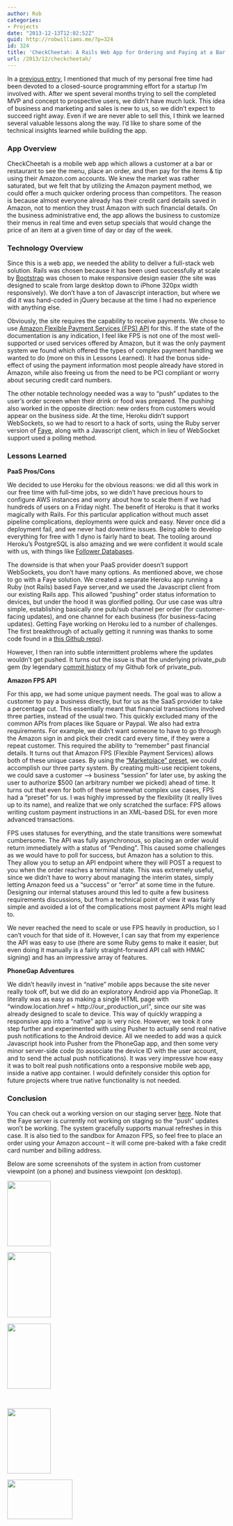 ```yaml
---
author: Rob
categories:
- Projects
date: "2013-12-13T12:02:52Z"
guid: http://robwilliams.me/?p=324
id: 324
title: 'CheckCheetah: A Rails Web App for Ordering and Paying at a Bar'
url: /2013/12/checkcheetah/
---
```

In a [previous entry](http://robwilliams.me/2013/09/update/ "Update"), I mentioned that much of my personal free time had been devoted to a closed-source programming effort for a startup I’m involved with. After we spent several months trying to sell the completed MVP and concept to prospective users, we didn’t have much luck. This idea of business and marketing and sales is new to us, so we didn’t expect to succeed right away. Even if we are never able to sell this, I think we learned several valuable lessons along the way. I’d like to share some of the technical insights learned while building the app.

### App Overview

CheckCheetah is a mobile web app which allows a customer at a bar or restaurant to see the menu, place an order, and then pay for the items & tip using their Amazon.com accounts. We knew the market was rather saturated, but we felt that by utilizing the Amazon payment method, we could offer a much quicker ordering process than competitors. The reason is because almost everyone already has their credit card details saved in Amazon, not to mention they trust Amazon with such financial details. On the business administrative end, the app allows the business to customize their menus in real time and even setup specials that would change the price of an item at a given time of day or day of the week.

### Technology Overview

Since this is a web app, we needed the ability to deliver a full-stack web solution. Rails was chosen because it has been used successfully at scale by [Bootstrap](http://getbootstrap.com/2.3.2/) was chosen to make responsive design easier (the site was designed to scale from large desktop down to iPhone 320px width responsively). We don’t have a ton of Javascript interaction, but where we did it was hand-coded in jQuery because at the time I had no experience with anything else.

Obviously, the site requires the capability to receive payments. We chose to use [Amazon Flexible Payment Services (FPS) API](https://aws.amazon.com/fps/) for this. If the state of the documentation is any indication, I feel like FPS is not one of the most well-supported or used services offered by Amazon, but it was the only payment system we found which offered the types of complex payment handling we wanted to do (more on this in Lessons Learned). It had the bonus side-effect of using the payment information most people already have stored in Amazon, while also freeing us from the need to be PCI compliant or worry about securing credit card numbers.

The other notable technology needed was a way to “push” updates to the user’s order screen when their drink or food was prepared. The pushing also worked in the opposite direction: new orders from customers would appear on the business side. At the time, Heroku didn’t support WebSockets, so we had to resort to a hack of sorts, using the Ruby server version of [Faye](http://faye.jcoglan.com/), along with a Javascript client, which in lieu of WebSocket support used a polling method.

### Lessons Learned

**PaaS Pros/Cons**

We decided to use Heroku for the obvious reasons: we did all this work in our free time with full-time jobs, so we didn’t have precious hours to configure AWS instances and worry about how to scale them if we had hundreds of users on a Friday night. The benefit of Heroku is that it works magically with Rails. For this particular application without much asset pipeline complications, deployments were quick and easy. Never once did a deployment fail, and we never had downtime issues. Being able to develop everything for free with 1 dyno is fairly hard to beat. The tooling around Heroku’s PostgreSQL is also amazing and we were confident it would scale with us, with things like [Follower Databases](https://devcenter.heroku.com/articles/heroku-postgres-follower-databases).

The downside is that when your PaaS provider doesn’t support WebSockets, you don’t have many options. As mentioned above, we chose to go with a Faye solution. We created a separate Heroku app running a Ruby (not Rails) based Faye server,and we used the Javascript client from our existing Rails app. This allowed “pushing” order status information to devices, but under the hood it was glorified polling. Our use case was ultra simple, establishing basically one pub/sub channel per order (for customer-facing updates), and one channel for each business (for business-facing updates). Getting Faye working on Heroku led to a number of challenges. The first breakthrough of actually getting it running was thanks to some code found in a [this Github repo](https://github.com/Hareramrai/fayeserver)).

However, I then ran into subtle intermittent problems where the updates wouldn’t get pushed. It turns out the issue is that the underlying private_pub gem (by legendary [commit history](https://github.com/robwil/private_pub/commits/master) of my Github fork of private_pub.

**Amazon FPS API**

For this app, we had some unique payment needs. The goal was to allow a customer to pay a business directly, but for us as the SaaS provider to take a percentage cut. This essentially meant that financial transactions involved three parties, instead of the usual two. This quickly excluded many of the common APIs from places like Square or Paypal. We also had extra requirements. For example, we didn’t want someone to have to go through the Amazon sign in and pick their credit card every time, if they were a repeat customer. This required the ability to “remember” past financial details. It turns out that Amazon FPS (Flexible Payment Services) allows both of these unique cases. By using the [“Marketplace” preset](https://amazonpayments.s3.amazonaws.com/FPS_ASP_Guides/FPS_Marketplace_Quick_Start.pdf), we could accomplish our three party system. By creating multi-use recipient tokens, we could save a customer –> business “session” for later use, by asking the user to authorize $500 (an arbitrary number we picked) ahead of time. It turns out that even for both of these somewhat complex use cases, FPS had a “preset” for us. I was highly impressed by the flexibility (it really lives up to its name), and realize that we only scratched the surface: FPS allows writing custom payment instructions in an XML-based DSL for even more advanced transactions.

FPS uses statuses for everything, and the state transitions were somewhat cumbersome. The API was fully asynchronous, so placing an order would return immediately with a status of “Pending”. This caused some challenges as we would have to poll for success, but Amazon has a solution to this. They allow you to setup an API endpoint where they will POST a request to you when the order reaches a terminal state. This was extremely useful, since we didn’t have to worry about managing the interim states, simply letting Amazon feed us a “success” or “error” at some time in the future. Designing our internal statuses around this led to quite a few business requirements discussions, but from a technical point of view it was fairly simple and avoided a lot of the complications most payment APIs might lead to.

We never reached the need to scale or use FPS heavily in production, so I can’t vouch for that side of it. However, I can say that from my experience the API was easy to use (there are some Ruby gems to make it easier, but even doing it manually is a fairly straight-forward API call with HMAC signing) and has an impressive array of features.

**PhoneGap Adventures**

We didn’t heavily invest in “native” mobile apps because the site never really took off, but we did do an exploratory Android app via PhoneGap. It literally was as easy as making a single HTML page with “window.location.href = http://our\_production\_url”, since our site was already designed to scale to device. This way of quickly wrapping a responsive app into a “native” app is very nice. However, we took it one step further and experimented with using Pusher to actually send real native push notifications to the Android device. All we needed to add was a quick Javascript hook into Pusher from the PhoneGap app, and then some very minor server-side code (to associate the device ID with the user account, and to send the actual push notifications). It was very impressive how easy it was to bolt real push notifications onto a responsive mobile web app, inside a native app container. I would definitely consider this option for future projects where true native functionality is not needed.

### Conclusion

You can check out a working version on our staging server [here](https://limitless-garden-3809.herokuapp.com). Note that the Faye server is currently not working on staging so the “push” updates won’t be working. The system gracefully supports manual refreshes in this case. It is also tied to the sandbox for Amazon FPS, so feel free to place an order using your Amazon account – it will come pre-baked with a fake credit card number and billing address.

Below are some screenshots of the system in action from customer viewpoint (on a phone) and business viewpoint (on desktop).

<div id='gallery-1' class='gallery galleryid-324 gallery-columns-3 gallery-size-thumbnail'>
  <dl class='gallery-item'>
    <dt class='gallery-icon portrait'>
      <a href='http://robwilliams.me/wp-content/uploads/2013/12/Screen-Shot-2014-02-01-at-15.01.03.png'><img width="100" height="150" src="http://robwilliams.me/wp-content/uploads/2013/12/Screen-Shot-2014-02-01-at-15.01.03.png" class="attachment-thumbnail size-thumbnail" alt="" /></a>
    </dt>
  </dl>
  
  <dl class='gallery-item'>
    <dt class='gallery-icon portrait'>
      <a href='http://robwilliams.me/wp-content/uploads/2013/12/Screen-Shot-2014-02-01-at-15.01.15.png'><img width="100" height="150" src="http://robwilliams.me/wp-content/uploads/2013/12/Screen-Shot-2014-02-01-at-15.01.15.png" class="attachment-thumbnail size-thumbnail" alt="" /></a>
    </dt>
  </dl>
  
  <dl class='gallery-item'>
    <dt class='gallery-icon portrait'>
      <a href='http://robwilliams.me/wp-content/uploads/2013/12/Screen-Shot-2014-02-01-at-15.01.34.png'><img width="100" height="150" src="http://robwilliams.me/wp-content/uploads/2013/12/Screen-Shot-2014-02-01-at-15.01.34.png" class="attachment-thumbnail size-thumbnail" alt="" /></a>
    </dt>
  </dl>
  
  <br style="clear: both" />
  
  <dl class='gallery-item'>
    <dt class='gallery-icon portrait'>
      <a href='http://robwilliams.me/wp-content/uploads/2013/12/Screen-Shot-2014-02-01-at-15.02.07.png'><img width="100" height="150" src="http://robwilliams.me/wp-content/uploads/2013/12/Screen-Shot-2014-02-01-at-15.02.07.png" class="attachment-thumbnail size-thumbnail" alt="" /></a>
    </dt>
  </dl>
  
  <dl class='gallery-item'>
    <dt class='gallery-icon landscape'>
      <a href='http://robwilliams.me/wp-content/uploads/2013/12/Screen-Shot-2014-02-01-at-15.36.57.png'><img width="150" height="91" src="http://robwilliams.me/wp-content/uploads/2013/12/Screen-Shot-2014-02-01-at-15.36.57.png" class="attachment-thumbnail size-thumbnail" alt="" /></a>
    </dt>
  </dl>
  
  <br style='clear: both' />
</div>